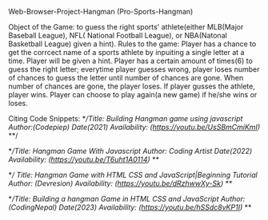 Web-Browser-Project-Hangman (Pro-Sports-Hangman)

Object of the Game: to guess the right sports' athlete(either MLB(Major Baseball League), NFL( National Football League), or NBA(Natonal Basketball League) given a hint).
Rules to the game:
Player has a chance to get the corrcect name of a sports athlete by inpuiting a single letter at a time.
Player will be given a hint.
Player has a certain amount of times(6) to guess the right letter; everytime player guesses wrong, player loses number of chances to guess the letter until number of chances are gone.
When number of chances are gone, the player loses.
If player gusses the athlete, player wins.
Player can choose to play again(a new game) if he/she wins or loses.


Citing Code Snippets:
**/Title: Building Hangman game using javascript *Author:(Codepiep)* Date(2021) Availability: (https://youtu.be/UsSBmCmiKmI)* **/


**/Title: Hangman Game With Javascript *Author: Coding Artist* 
Date(2022) Availability: (https://youtu.be/T6uht1A0114)* **

**/ Title: Hangman Game with HTML CSS and JavaScript|Beginning Tutorial *Author: (Devresion)* Availability: (https://youtu.be/dRzhwwXy-Sk)* **



**/Title: Building a hangman Game in HTML CSS and JavaScript *Author: (CodingNepal)* Date(2023) Availability: (https://youtu.be/hSSdc8vKP1I)* **